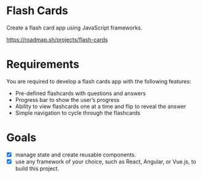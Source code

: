 # Flash Cards

Create a flash card app using JavaScript frameworks.

https://roadmap.sh/projects/flash-cards

# Requirements

You are required to develop a flash cards app with the following features:

- Pre-defined flashcards with questions and answers
- Progress bar to show the user’s progress
- Ability to view flashcards one at a time and flip to reveal the answer
- Simple navigation to cycle through the flashcards

# Goals

- [x] manage state and create reusable components.
- [x] use any framework of your choice, such as React, Angular, or Vue.js, to build this project.

